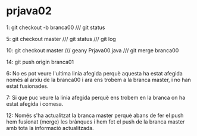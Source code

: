 # prjava02

1:  git checkout -b branca00 ///
    git status

5:  git checkout master ///
    git status ///
    git log
   
10: git checkout master ///
    geany Prjava00.java ///
    git merge branca00
    
14: git push origin branca01


6:  No es pot veure l'ultima linia afegida perquè aquesta ha estat afegida només al arxiu de la branca00
    i ara ens trobem a la branca master, i no han estat fusionades.
   
   
7:  Si que puc veure la linia afegida perquè ens trobem en la branca on ha estat afegida i comesa.


12: Només s'ha actualitzat la branca master perquè abans de fer el push hem fusionat (merge) les brànques i hem fet el push 
    de la branca master amb tota la informació actualitzada.
